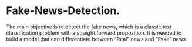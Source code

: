 # Fake-News-Detection.
The main objective is to detect the fake news, which is a classic text classification problem with a straight forward proposition. It is needed to build a model that can differentiate between “Real” news and “Fake” news
